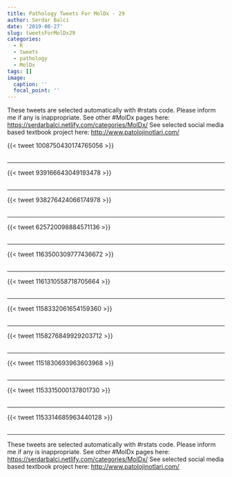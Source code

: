 ```yaml
---
title: Pathology Tweets For MolDx - 29
author: Serdar Balci
date: '2019-08-27'
slug: tweetsForMolDx29
categories:
  - R
  - tweets
  - pathology
  - MolDx
tags: []
image:
  caption: ''
  focal_point: ''
---
```



These tweets are selected automatically with #rstats code. Please inform me if any is inappropriate.
See other #MolDx pages here: https://serdarbalci.netlify.com/categories/MolDx/ 
See selected social media based textbook project here: http://www.patolojinotlari.com/

{{< tweet 1008750430174765056 >}}
<br>
<br>
<hr>
{{< tweet 939166643049193478 >}}
<br>
<br>
<hr>
{{< tweet 938276424066174978 >}}
<br>
<br>
<hr>
{{< tweet 625720098884571136 >}}
<br>
<br>
<hr>
{{< tweet 1163500309777436672 >}}
<br>
<br>
<hr>
{{< tweet 1161310558718705664 >}}
<br>
<br>
<hr>
{{< tweet 1158332061654159360 >}}
<br>
<br>
<hr>
{{< tweet 1158276849929203712 >}}
<br>
<br>
<hr>
{{< tweet 1151830693963603968 >}}
<br>
<br>
<hr>
{{< tweet 1153315000137801730 >}}
<br>
<br>
<hr>
{{< tweet 1153314685963440128 >}}
<br>
<br>
<hr>


These tweets are selected automatically with #rstats code. Please inform me if any is inappropriate.
See other #MolDx pages here: https://serdarbalci.netlify.com/categories/MolDx/ 
See selected social media based textbook project here: http://www.patolojinotlari.com/
